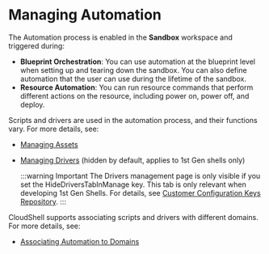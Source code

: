 # Managing Automation

The Automation process is enabled in the **Sandbox** workspace and triggered during:

- **Blueprint Orchestration**: You can use automation at the blueprint level when setting up and tearing down the sandbox. You can also define automation that the user can use during the lifetime of the sandbox.
- **Resource Automation**: You can run resource commands that perform different actions on the resource, including power on, power off, and deploy.

Scripts and drivers are used in the automation process, and their functions vary. For more details, see:

- [Managing Assets](../managing-automation/managing-assets.md)
- [Managing Drivers](../managing-automation/managing-drivers.md) (hidden by default, applies to 1st Gen shells only)
  
  :::warning Important
  The Drivers management page is only visible if you set the HideDriversTabInManage key. This tab is only relevant when developing 1st Gen Shells. For details, see [Customer Configuration Keys Repository](../../setting-up-cloudshell/cloudshell-configuration-options/customer-configuration-keys-repository/general.md#show-the-drivers-management-page).
  :::
    

CloudShell supports associating scripts and drivers with different domains. For more details, see:

- [Associating Automation to Domains](./associating-automation-to-domains.md)